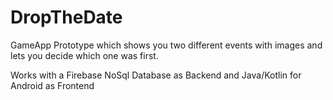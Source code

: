 # DropTheDate #

GameApp Prototype which shows you two different events with images and lets you decide which one was first. 

Works with a Firebase NoSql Database as Backend and Java/Kotlin for Android as Frontend
